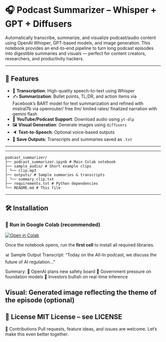 # 🎧 Podcast Summarizer – Whisper + GPT + Diffusers

Automatically transcribe, summarize, and visualize podcast/audio content using OpenAI Whisper, GPT-based models, and image generation. This notebook provides an end-to-end pipeline to turn long podcast episodes into digestible summaries and visuals — perfect for content creators, researchers, and productivity hackers.

---

## 🚀 Features

- 🧠 **Transcription**: High-quality speech-to-text using Whisper
- ✍️ **Summarization**: Bullet points, TL;DR, and action items via Facebook’s BART model for text summarization and refined with mistral7b via openrouter/ free llm/ limited rates/ finalized narration with gemini flash 
- 🎥 **YouTube/Podcast Support**: Download audio using `yt-dlp`
- 🖼️ **Visual Generation**: Generate images using `diffusers`
- 🔈 **Text-to-Speech**: Optional voice-based outputs
- 💾 **Save Outputs**: Transcripts and summaries saved as `.txt`

---

---
```
podcast_summarizer/
├── podcast_summarizer.ipynb # Main Colab notebook
├── sample_audio/ # Short example clips
│ └── clip.mp3
├── outputs/ # Sample summaries & transcripts
│ └── summary_clip.txt
├── requirements.txt # Python dependencies
└── README.md # This file
```
---

## 🛠️ Installation

### 🔄 Run in Google Colab (**recommended**)

[![Open in Colab](https://colab.research.google.com/assets/colab-badge.svg)](https://colab.research.google.com/github/YOUR_USERNAME/podcast-summarizer/blob/main/podcast_summarizer.ipynb)

Once the notebook opens, run the **first cell** to install all required libraries.



📊 Sample Output
Transcript:
“Today on the All-In podcast, we discuss the future of AI regulation…”

Summary:
🔹 OpenAI plans new safety board
🔹 Government pressure on foundation models
🔹 Investors bullish on real-time inference

Visual:
Generated image reflecting the theme of the episode (optional)
---
📜 License
MIT License – see LICENSE
---
🤝 Contributions
Pull requests, feature ideas, and issues are welcome. Let’s make this even better together.

